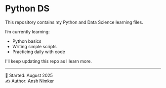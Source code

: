 # Python DS

This repository contains my Python and Data Science learning files.

I’m currently learning:
- Python basics
- Writing simple scripts
- Practicing daily with code

I'll keep updating this repo as I learn more.

---

📅 Started: August 2025  
✍️ Author: Ansh Nimker
